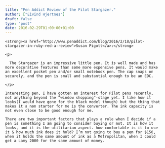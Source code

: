 ```yaml
---
title: "Pen Addict Review of the Pilot Stargazer."
author: ["Eivind Hjertnes"]
draft: false
type: "post"
date: 2016-02-29T01:00:00+01:00
---
```


<div class="HTML">
  <div></div>

<p>

</div>

```text
<strong><a href="http://www.penaddict.com/blog/2016/2/18/pilot-stargazer-in-ruby-red-a-review">Susan Pigott</a>:</strong>
```

<div class="HTML">
  <div></div>

</p>

</div>

<div class="HTML">
  <div></div>

<blockquote>

</div>

```text
<p>

  The Stargazer is an impressive little pen. It is well made and has more decorative features than some more expensive pens. It would make an excellent pocket pen and/or small notebook pen. The cap snaps on securely, and the pen is small and substantial enough to be an EDC.

</p>
```

<div class="HTML">
  <div></div>

</blockquote>

</div>

<div class="HTML">
  <div></div>

<p>

</div>

```text
Interesting pen, I have gotten an interest for Pilot pens recently, not anything beyond the “window shopping”-stage yet. I like how it looks(I would have gone for the black model though) but the thing that makes it a non starter for me is the converter. The ink capacity is not even close to be good enough for me.
```

<div class="HTML">
  <div></div>

</p>

</div>

<div class="HTML">
  <div></div>

<p>

</div>

```text
There are two important factors that plays a role when I decide if a pen is something I am going to consider buying or not. It is how it looks, and it is the utilitarian aspect. how comfortable is it to use it & how much ink does it hold? I’m not going to buy a pen for $150, when it holds the same amount of ink as a Metropolitan, when I could get a Lamy 2000 for the same amount of money.
```

<div class="HTML">
  <div></div>

</p>

</div>
